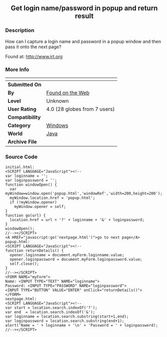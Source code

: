 ﻿<div align="center">

## Get login name/password in popup and return result


</div>

### Description

How can I capture a login name and password in a popup window and then pass it onto the next page?

Found at: http://www.irt.org
 
### More Info
 


<span>             |<span>
---                |---
**Submitted On**   |
**By**             |[Found on the Web](https://github.com/Planet-Source-Code/PSCIndex/blob/master/ByAuthor/found-on-the-web.md)
**Level**          |Unknown
**User Rating**    |4.0 (28 globes from 7 users)
**Compatibility**  |
**Category**       |[Windows](https://github.com/Planet-Source-Code/PSCIndex/blob/master/ByCategory/windows__2-80.md)
**World**          |[Java](https://github.com/Planet-Source-Code/PSCIndex/blob/master/ByWorld/java.md)
**Archive File**   |[](https://github.com/Planet-Source-Code/found-on-the-web-get-login-name-password-in-popup-and-return-result__2-241/archive/master.zip)





### Source Code

```
initial.html:
<SCRIPT LANGUAGE="JavaScript"><!--
var loginname = '';
var loginpassword = '';
function windowOpen() {
  var myWindow=window.open('popup.html','windowRef','width=200,height=200');
  myWindow.location.href = 'popup.html';
  if (!myWindow.opener)
    myWindow.opener = self;
}
function go(url) {
  location.href = url + '?' + loginname + '&' + loginpassword;
}
windowOpen();
//--></SCRIPT>
<A HREF="javascript:go('nextpage.html')">go to next page</A>
popup.html:
<SCRIPT LANGUAGE="JavaScript"><!--
function returnDetails() {
  opener.loginname = document.myForm.loginname.value;
  opener.loginpassword = document.myForm.loginpassword.value;
  self.close();
}
//--></SCRIPT>
<FORM NAME="myForm">
Name: <INPUT TYPE="TEXT" NAME="loginname">
Password: <INPUT TYPE="PASSWORD" NAME="loginpassword">
<INPUT TYPE="BUTTON" VALUE="ENTER" onClick="returnDetails()">
</FORM>
nextpage.html:
<SCRIPT LANGUAGE="JavaScript"><!--
var start = location.search.indexOf('?');
var end  = location.search.indexOf('&');
var loginname = location.search.substring(start+1,end);
var loginpassword = location.search.substring(end+1);
alert('Name = ' + loginname + '\n' + 'Password = ' + loginpassword);
//--></SCRIPT>
```

